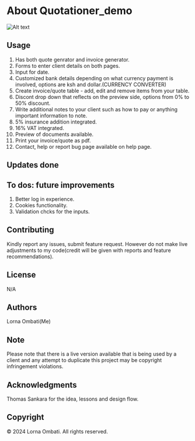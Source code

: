 # About Quotationer_demo 

![Alt text](folder-name/image-file.png)


## Usage
1. Has both quote genrator and invoice generator.
2. Forms to enter client details on both pages. 
3. Input for date. 
4. Customized bank details depending on what currency payment is involved, options are ksh and dollar.(CURRENCY CONVERTER)
5. Create invoice/quote table - add, edit and remove items from your table.
6. Discont drop down that reflects on the preview side, options from 0% to 50% discount.
7. Write additional notes to your client such as how to pay or anything important information to note.
8. 5% insurance addition integrated.
9. 16% VAT integrated.
10. Preview of documents available.
11. Print your invoice/quote as pdf.
12. Contact, help or report bug page available on help page.


## Updates done

## To dos: future improvements
1. Better log in experience.
2. Cookies functionality.
3. Validation chcks for the inputs.

## Contributing

Kindly report any issues, submit feature request. However do not make live adjustments to my code(credit will be given with reports and feature recommendations).

## License

N/A

## Authors

Lorna Ombati(Me)

## Note

Please note that there is a live version available that is being used by a client and any attempt to duplicate this project may be copyright infringement violations.

## Acknowledgments

Thomas Sankara for the idea, lessons and design flow.

## Copyright

© 2024 Lorna Ombati. All rights reserved.



